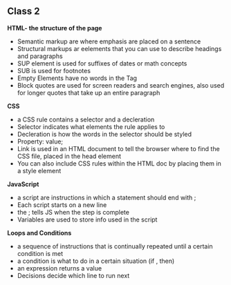 ## Class 2 ##

**HTML- the structure of the page**

- Semantic markup are where emphasis are placed on a sentence 
- Structural markups ar eelements that you can use to describe headings and paragraphs
- SUP element is used for suffixes of dates or math concepts 
- SUB is used for footnotes
- Empty Elements have no words in the Tag
- Block quotes are used for screen readers and search engines, also used for longer quotes that take up an entire paragraph

**CSS**

- a CSS rule contains a selector and a decleration
- Selector indicates what elements the rule applies to
- Decleration is how the words in the selector should be styled
- Property: value;
- Link is used in an HTML document to tell the browser where to find the CSS file, placed in the head element
- You can also include CSS rules within the HTML doc by placing them in a style element

**JavaScript**

- a script are instructions in which a statement should end with ;
- Each script starts on a new line
- the ; tells JS when the step is complete 
- Variables are used to store info used in the script

 **Loops and Conditions** 

- a sequence of instructions that is continually repeated until a certain condition is met
- a condition is what to do in a certain situation (if , then)
- an expression returns a value
- Decisions decide which line to run next
